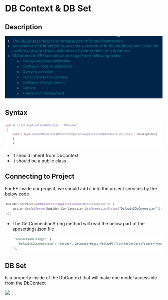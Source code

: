 # DB Context & DB Set

## Description

![](db_context_and_db_set/image4.jpg)

## Syntax

![](db_context_and_db_set/image2.jpg)

- It should inherit from DbContext
- It should be a public class

## Connecting to Project

For EF inside our project, we should add it into the project services by the below code

![](db_context_and_db_set/image5.jpg)

- The GetConnectionString method will read the below part of the appsettings.json file

  ![](db_context_and_db_set/image1.jpg)

## DB Set

Is a property inside of the DbContext that will make one model accessible from the DbContext

<img src="image3.jpg" style="width:5.35in" />
